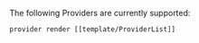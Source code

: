 The following Providers are currently supported:

```query
provider render [[template/ProviderList]]
```
